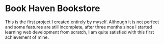 # Book Haven Bookstore

This is the first project I created entirely by myself. Although it is not perfect and some features are still incomplete, after three months since I started learning web development from scratch, I am quite satisfied with this first achievement of mine.
